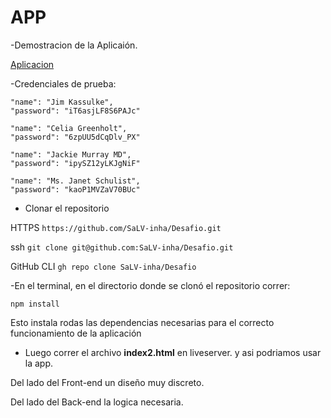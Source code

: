 # APP
-Demostracion de la Aplicaión.
 
[Aplicacion](https://salv-inha.github.io/Desafio/src/index2.html "Aplicacion")



  -Credenciales de prueba:
  
    "name": "Jim Kassulke",
    "password": "iT6asjLF8S6PAJc"
    
    "name": "Celia Greenholt",
    "password": "6zpUU5dCqDlv_PX"

    "name": "Jackie Murray MD",
    "password": "ipySZ12yLKJgNiF"

    "name": "Ms. Janet Schulist",
    "password": "kaoP1MVZaV70BUc"
    
    
    
- Clonar el repositorio

HTTPS
`https://github.com/SaLV-inha/Desafio.git`

ssh
`git clone git@github.com:SaLV-inha/Desafio.git`

GitHub CLI
`gh repo clone SaLV-inha/Desafio`

-En el terminal, en el directorio donde se clonó el repositorio correr:

`npm install`

Esto instala rodas las dependencias necesarias para el correcto funcionamiento de la aplicación

- Luego correr el archivo **index2.html** en liveserver.
y asi podriamos usar la app.

Del lado del Front-end un diseño muy discreto.

Del lado del Back-end la logica necesaria.
